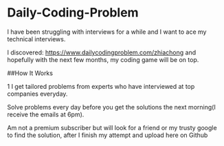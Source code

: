 # Daily-Coding-Problem

I have been struggling with interviews for a while and I want to ace my technical interviews.

I discovered: https://www.dailycodingproblem.com/zhiachong and hopefully with the next few months, my coding game will be on top.

##How It Works

1
I get tailored problems from experts who have interviewed at top companies everyday.

Solve problems every day before you get the solutions the next morning(I receive the emails at 6pm).

Am not a premium subscriber but will look for a friend or my trusty google to find the solution, after I finish my attempt and upload here on Github
